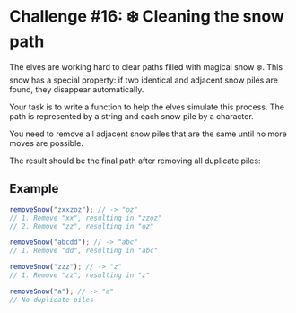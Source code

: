 # Challenge #16: ❄️ Cleaning the snow path

The elves are working hard to clear paths filled with magical snow ❄️. This snow has a special property: if two identical and adjacent snow piles are found, they disappear automatically.

Your task is to write a function to help the elves simulate this process. The path is represented by a string and each snow pile by a character.

You need to remove all adjacent snow piles that are the same until no more moves are possible.

The result should be the final path after removing all duplicate piles:

## Example

```javascript
removeSnow("zxxzoz"); // -> "oz"
// 1. Remove "xx", resulting in "zzoz"
// 2. Remove "zz", resulting in "oz"

removeSnow("abcdd"); // -> "abc"
// 1. Remove "dd", resulting in "abc"

removeSnow("zzz"); // -> "z"
// 1. Remove "zz", resulting in "z"

removeSnow("a"); // -> "a"
// No duplicate piles
```
